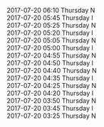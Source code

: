 2017-07-20 06:10 Thursday  N  
2017-07-20 05:45 Thursday  I  
2017-07-20 05:25 Thursday  N  
2017-07-20 05:20 Thursday  I  
2017-07-20 05:05 Thursday  N  
2017-07-20 05:00 Thursday  I  
2017-07-20 04:55 Thursday  N  
2017-07-20 04:50 Thursday  I  
2017-07-20 04:40 Thursday  N  
2017-07-20 04:35 Thursday  I  
2017-07-20 04:25 Thursday  N  
2017-07-20 04:20 Thursday  I  
2017-07-20 03:50 Thursday  N  
2017-07-20 03:45 Thursday  I  
2017-07-20 03:25 Thursday  N  

